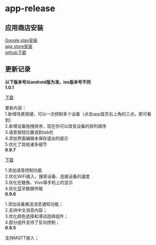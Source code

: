 # app-release  
## 应用商店安装  
[Google play安装](https://play.google.com/store/apps/details?id=iot.clz.me)  
[app store安装](https://itunes.apple.com/cn/app/id1357907814)  
[github下载](https://github.com/blinker-iot/app-release/releases)  
## 更新记录  
**以下版本号以android版为准，ios版本号不同**  
**1.0.1**  

[下载](https://github.com/blinker-iot/app-release/releases/download/1.0.1-beta/blinker-1.0.1-beta.apk) 

更新内容：  
1.新增场景按键，可以一次控制多个设备（点击app首页右上角的三点，即可看到）  
2.新增设备拖拽排序，现在你可以改变设备的排列顺序  
3.语音按钮位置调到tab栏  
4.添加界面编辑未保存退出的提示  
5.优化了其他诸多细节  
**0.9.7**  

[下载](https://github.com/blinker-iot/app-release/releases/download/0.9.7/blinker-0.9.7.apk)  

1.添加语音控制功能  
2.优化WiFi接入，搜索设备、连接设备的速度  
3.优化在魅族、Vivo等手机上的显示  
4.优化蓝牙数据传输  
**0.9.6**  

1.添加设备推送消息通知功能；  
2.支持中文消息内容；  
3.优化颜色选择和滑动选择组件；  
4.部分组件支持了反向控制；  
**0.9.5**  

支持MQTT接入；  
